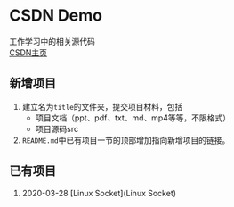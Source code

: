 # CSDN Demo
  工作学习中的相关源代码  
[CSDN主页](https://me.csdn.net/whuer_xiaojie)

## 新增项目

1. 建立名为`title`的文件夹，提交项目材料，包括
   - 项目文档（ppt、pdf、txt、md、mp4等等，不限格式）
   - 项目源码src 
2. `README.md`中已有项目一节的顶部增加指向新增项目的链接。

## 已有项目

1. 2020-03-28 [Linux Socket](Linux Socket)
